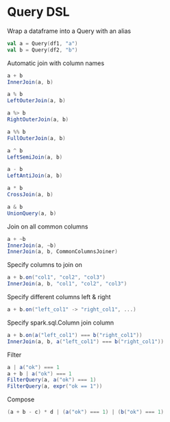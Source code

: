# Query DSL

Wrap a dataframe into a Query with an alias

```scala
val a = Query(df1, "a")
val b = Query(df2, "b")
```

Automatic join with column names

```scala
a + b
InnerJoin(a, b)

a % b
LeftOuterJoin(a, b)

a %> b
RightOuterJoin(a, b)

a %% b
FullOuterJoin(a, b)

a ^ b
LeftSemiJoin(a, b)

a - b
LeftAntiJoin(a, b)

a * b
CrossJoin(a, b)

a & b
UnionQuery(a, b)
```

Join on all common columns

```scala
a + ~b
InnerJoin(a, ~b)
InnerJoin(a, b, CommonColumnsJoiner)
```

Specify columns to join on

```scala
a + b.on("col1", "col2", "col3")
InnerJoin(a, b, "col1", "col2", "col3")
```

Specify different columns left & right

```scala
a + b.on("left_col1" -> "right_col1", ...)
```
Specify spark.sql.Column join column

```scala
a + b.on(a("left_col1") === b("right_col1"))
InnerJoin(a, b, a("left_col1") === b("right_col1"))
```

Filter

```scala
a | a("ok") === 1
a + b | a("ok") === 1
FilterQuery(a, a("ok") === 1)
FilterQuery(a, expr("ok == 1"))
```

Compose

```scala
(a + b - c) * d | (a("ok") === 1) | (b("ok") === 1)
```